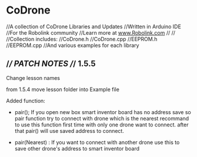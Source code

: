 # CoDrone
//A collection of CoDrone Libraries and Updates
//Written in Arduino IDE
//For the Robolink community 
//Learn more at www.Robolink.com
//
//
//Collection includes:
//CoDrone.h
//CoDrone.cpp
//EEPROM.h
//EEPROM.cpp
//And various examples for each library


/*******************************************************************/
PATCH NOTES
/*******************************************************************/
1.5.5
---------------------------------------------------------------------
Change lesson names

from 1.5.4
move lesson folder into Example file

Added function:

- pair(); If you open new box smart inventor board has no address save so pair function try to connect with drone which is the nearest recommand to use this function first time with only one drone want to connect. after that pair() will use saved address to connect.

- pair(Nearest) : If you want to connect with another drone use this to save other drone's address to smart inventor board
